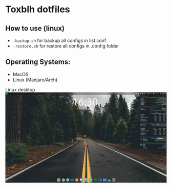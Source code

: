 # Toxblh dotfiles

## How to use (linux)
- `.backup.sh` for backup all configs in list.conf
- `.restore.sh` for restore all configs in .config folder

## Operating Systems:
- MacOS
- Linux (Manjaro/Arch)

Linux desktop
![](assets/low-res.jpg)

